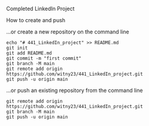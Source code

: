 Completed LinkedIn Project


How to create and push


…or create a new repository on the command line


    echo "# 441_LinkedIn_project" >> README.md
    git init
    git add README.md
    git commit -m "first commit"
    git branch -M main
    git remote add origin https://github.com/witny23/441_LinkedIn_project.git
    git push -u origin main


…or push an existing repository from the command line


    git remote add origin https://github.com/witny23/441_LinkedIn_project.git
    git branch -M main
    git push -u origin main
